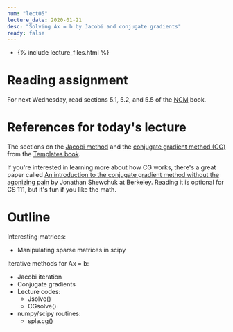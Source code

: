 ```yaml
---
num: "lect05"
lecture_date: 2020-01-21
desc: "Solving Ax = b by Jacobi and conjugate gradients"
ready: false
---
```


* {% include lecture_files.html %}

# Reading assignment

For next Wednesday, read sections 5.1, 5.2, and 5.5 of the
[NCM](http://www.cs.ucsb.edu/~gilbert/cs111/chapters/) book.

# References for today's lecture

The sections on the
[Jacobi method](http://www.netlib.org/linalg/html_templates/node12.html)
and the
[conjugate gradient method (CG)](http://www.netlib.org/linalg/html_templates/node20.html)
from the
[Templates book](http://www.netlib.org/linalg/html_templates/report.html).

If you're interested in learning more about how CG works,
there's a great paper called
[An introduction to the conjugate gradient method without the agonizing pain](https://people.eecs.berkeley.edu/~jrs/jrspapers.html#cg) by Jonathan Shewchuk at Berkeley.
Reading it is optional for CS 111, but it's fun if you like the math.

# Outline

Interesting matrices:

   - Manipulating sparse matrices in scipy

Iterative methods for Ax = b:

   - Jacobi iteration 
   - Conjugate gradients
   - Lecture codes:
     - Jsolve()
     - CGsolve()
   - numpy/scipy routines:
     - spla.cg()

